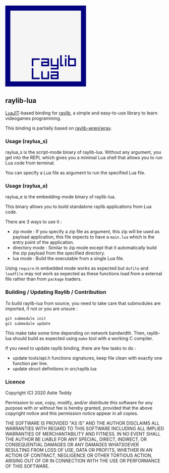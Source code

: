 ![raylib-lua logo](assets/logo.png)

## raylib-lua

[LuaJIT](https://luajit.org/)-based binding for [raylib](https://www.raylib.com/), a simple and easy-to-use
library to learn videogames programming.

This binding is partially based on [raylib-wren/wray](https://github.com/TSnake41/raylib-wren).

### Usage (raylua_s)

raylua_s is the script-mode binary of raylib-lua.
Without any argument, you get into the REPL which gives you a minimal Lua
shell that allows you to run Lua code from terminal.

You can specify a Lua file as argument to run the specified Lua file.

### Usage (raylua_e)

raylua_e is the embedding-mode binary of raylib-lua.

This binary allows you to build standalone raylib applications from Lua code.

There are 3 ways to use it :
 - zip mode :
     If you specify a zip file as argument, this zip will be used as payload
     application, this file expects to have a `main.lua` which is the entry point
     of the application.
 - directory mode :
     Similar to zip mode except that it automatically build the zip payload from
     the specified directory.
 - lua mode :
     Build the executable from a single Lua file.

Using `require` in embedded mode works as expected but `dofile` and `loadfile`
may not work as expected as these functions load from a external file rather
than from `package` loaders.

### Building / Updating Raylib / Contribution

To build raylib-lua from source, you need to take care that submodules are
imported, if not or you are unsure :
```shell
git submodule init
git submodule update
```
This make take some time depending on network bandwidth.
Then, raylib-lua should build as expected using `make` tool with a working C compiler.

If you need to update raylib binding, there are few tasks to do :
 - update tools/api.h functions signatures, keep file clean with exactly one function per line.
 - update struct definitions in src/raylib.lua

### Licence

Copyright (C) 2020 Astie Teddy

Permission to use, copy, modify, and/or distribute this software for any
purpose with or without fee is hereby granted, provided that the above
copyright notice and this permission notice appear in all copies.

THE SOFTWARE IS PROVIDED "AS IS" AND THE AUTHOR DISCLAIMS ALL WARRANTIES
WITH REGARD TO THIS SOFTWARE INCLUDING ALL IMPLIED WARRANTIES OF
MERCHANTABILITY AND FITNESS. IN NO EVENT SHALL THE AUTHOR BE LIABLE FOR
ANY SPECIAL, DIRECT, INDIRECT, OR CONSEQUENTIAL DAMAGES OR ANY DAMAGES
WHATSOEVER RESULTING FROM LOSS OF USE, DATA OR PROFITS, WHETHER IN AN ACTION
OF CONTRACT, NEGLIGENCE OR OTHER TORTIOUS ACTION, ARISING OUT OF OR IN
CONNECTION WITH THE USE OR PERFORMANCE OF THIS SOFTWARE.
